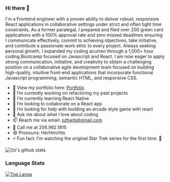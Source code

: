 ### Hi there 👋


I'm a Frontend engineer with a proven ability to deliver robust, responsive React applications in collaborative settings under strict and often tight time constraints.  As a former paralegal, I prepared and filed over 200 green card applications with a 100% approval rate and zero missed deadlines ensuring I communicate effectively, commit to achieving objectives, take initiative, and contribute a passionate work ethic to every project. Always seeking personal growth, I expanded my coding acumen through a 1,000+ hour coding Bootcamp focused on Javascript and React. I am now eager to apply strong communication, initiative, and creativity to obtain a challenging position on a collaborative agile development team focused on building high-quality, intuitive front-end applications that incorporate functional Javascript programming, semantic HTML, and responsive CSS.

- 👀 View my portfolio here: <a href="ozharb.dev" target="_blank">Portfolio</a>
- 🔭 I’m currently working on refactoring my past projects 
- 🌱 I’m currently learning React Native 
- 👯 I’m looking to collaborate on a React app 
- 🤔 I’m looking for help with building an arcade style game with react 
- 💬 Ask me about what I love about coding 
- 📫 Reach me via email: ozharb@gmail.com  
- 📲 Call me at 206.962.1815
- 😄 Pronouns: He/Him/His
- ⚡ Fun fact: I'm watching the original Star Trek series for the first time. 🖖 

![Oz's github stats](https://github-readme-stats.vercel.app/api?username=ozharb&show_icons=true&theme=dark)

### Language Stats
[![Top Langs](https://github-readme-stats.vercel.app/api/top-langs/?username=ozharb&layout=compact)](https://github.com/ozharb/github-readme-stats)
<!--
**ozharb/ozharb** is a ✨ _special_ ✨ repository because its `README.md` (this file) appears on your GitHub profile.

Frontend engineer with a proven ability to deliver robust, responsive React applications in collaborative settings under strict and often tight time constraints.  As a former paralegal, I prepared and filed over 200 green card applications with a 100% approval rate and zero missed deadlines ensuring I communicate effectively, commit to achieving objectives, take initiative, and contribute a passionate work ethic to every project. Always seeking personal growth, I expanded my coding acumen through a 1,000+ hour coding Bootcamp focused on Javascript and React. I am now eager to apply strong communication, initiative, and creativity to obtain a challenging position on a collaborative agile development team focused on building high-quality, intuitive front-end applications that incorporate functional Javascript programming, semantic HTML, and responsive CSS.

 
- 🔭 I’m currently working on refactoring my past projects
- 🌱 I’m currently learning React Native
- 👯 I’m looking to collaborate on a React app
- 🤔 I’m looking for help with building an arcade style game with react
- 💬 Ask me about what I love about coding 
- 📫 How to reach me: ozharb@gmail.com for the quickest response
- 😄 Pronouns: He/Him
- ⚡ Fun fact: I'm watching the original Star Trek series for the first time.
--> 
